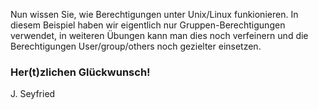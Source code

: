 Nun wissen Sie, wie Berechtigungen unter Unix/Linux funkionieren.
In diesem Beispiel haben wir eigentlich nur Gruppen-Berechtigungen
verwendet, in weiteren Übungen kann man dies noch verfeinern und 
die Berechtigungen User/group/others noch gezielter einsetzen.

### Her(t)zlichen Glückwunsch!
J. Seyfried
